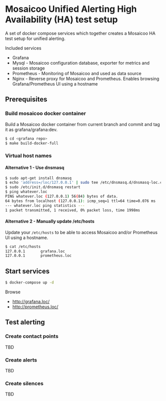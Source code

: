 # Mosaicoo Unified Alerting High Availability (HA) test setup

A set of docker compose services which together creates a Mosaicoo HA test setup for unified alerting.

Included services

- Grafana
- Mysql - Mosaicoo configuration database, exporter for metrics and session storage
- Prometheus - Monitoring of Mosaicoo and used as data source
- Nginx - Reverse proxy for Mosaicoo and Prometheus. Enables browsing Grafana/Prometheus UI using a hostname

## Prerequisites

### Build mosaicoo docker container

Build a Mosaicoo docker container from current branch and commit and tag it as grafana/grafana:dev.

```bash
$ cd <grafana repo>
$ make build-docker-full
```

### Virtual host names

#### Alternative 1 - Use dnsmasq

```bash
$ sudo apt-get install dnsmasq
$ echo 'address=/loc/127.0.0.1' | sudo tee /etc/dnsmasq.d/dnsmasq-loc.conf > /dev/null
$ sudo /etc/init.d/dnsmasq restart
$ ping whatever.loc
PING whatever.loc (127.0.0.1) 56(84) bytes of data.
64 bytes from localhost (127.0.0.1): icmp_seq=1 ttl=64 time=0.076 ms
--- whatever.loc ping statistics ---
1 packet transmitted, 1 received, 0% packet loss, time 1998ms
```

#### Alternative 2 - Manually update /etc/hosts

Update your `/etc/hosts` to be able to access Mosaicoo and/or Prometheus UI using a hostname.

```bash
$ cat /etc/hosts
127.0.0.1       grafana.loc
127.0.0.1       prometheus.loc
```

## Start services

```bash
$ docker-compose up -d
```

Browse
- http://grafana.loc/
- http://prometheus.loc/


## Test alerting

### Create contact points
TBD
### Create alerts
TBD
### Create silences
TBD
